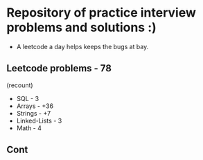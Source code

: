 # Repository of practice interview problems and solutions :)
 - A leetcode a day helps keeps the bugs at bay.

## Leetcode problems - 78
(recount)
 - SQL - 3
 - Arrays - +36
 - Strings - +7
 - Linked-Lists - 3 
 - Math - 4

 ## Cont